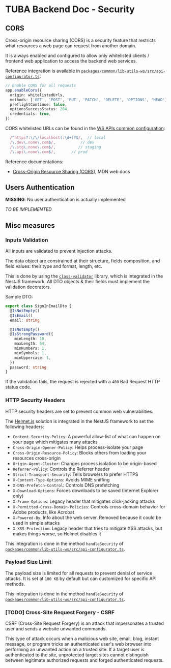 # TUBA Backend Doc - Security

## CORS

Cross-origin resource sharing (CORS) is a security feature that restricts what resources a web page can request from another domain.

It is always enabled and configured to allow only whitelisted clients / frontend web application to access the backend web services.

Reference integration is available in [`packages/common/lib-utils-ws/src/api-configurator.ts`](../packages/common/lib-utils-ws/src/api-configurator.ts):

```typescript
// Enable CORS for all requests
app.enableCors({
  origin: whitelistedUrls,
  methods: ['GET', 'POST', 'PUT', 'PATCH', 'DELETE', 'OPTIONS', 'HEAD'],
  preflightContinue: false,
  optionsSuccessStatus: 204,
  credentials: true,
})
```

CORS whitelisted URLs can be found in the [WS APIs common configuration](../packages/common/lib-utils-ws/src/api-configurator.ts):

```typescript
  /^https?:\/\/localhost(:\d+)?$/,  // local
  /\.dev\.none\.com$/,           // dev
  /\.stg\.none\.com$/,          // staging
  /\.api\.none\.com$/,       // prod
```

Reference documentations:

- [Cross-Origin Resource Sharing (CORS)](https://developer.mozilla.org/en-US/docs/Web/HTTP/CORS), MDN web docs

## Users Authentication

**MISSING**: No user authentication is actually implemented

_TO BE IMPLEMENTED_

## Misc measures

### Inputs Validation

All inputs are validated to prevent injection attacks.

The data object are constrained at their structure, fields composition, and field values: their type and format, length, etc.

This is done by using the [`class-validator`](https://github.com/typestack/class-validator#readme) library, which is integrated in the NestJS framework. All DTO objects & their fields must implement the validation decorators.

Sample DTO:

```typescript
export class SignInEmailDto {
  @IsNotEmpty()
  @IsEmail()
  email: string

  @IsNotEmpty()
  @IsStrongPassword({
    minLength: 10,
    maxLength: 64,
    minNumbers: 1,
    minSymbols: 1,
    minUppercase: 1,
  })
  password: string
}
```

If the validation fails, the request is rejected with a `400` Bad Request HTTP status code.

### HTTP Security Headers

HTTP security headers are set to prevent common web vulnerabilities.

The [Helmet.js](https://helmetjs.github.io/) solution is integrated in the NestJS framework to set the following headers:

- `Content-Security-Policy`: A powerful allow-list of what can happen on your page which mitigates many attacks
- `Cross-Origin-Opener-Policy`: Helps process-isolate your page
- `Cross-Origin-Resource-Policy`: Blocks others from loading your resources cross-origin
- `Origin-Agent-Cluster`: Changes process isolation to be origin-based
- `Referrer-Policy`: Controls the Referrer header
- `Strict-Transport-Security`: Tells browsers to prefer HTTPS
- `X-Content-Type-Options`: Avoids MIME sniffing
- `X-DNS-Prefetch-Control`: Controls DNS prefetching
- `X-Download-Options`: Forces downloads to be saved (Internet Explorer only)
- `X-Frame-Options`: Legacy header that mitigates click-jacking attacks
- `X-Permitted-Cross-Domain-Policies`: Controls cross-domain behavior for Adobe products, like Acrobat
- `X-Powered-By`: Info about the web server. Removed because it could be used in simple attacks
- `X-XSS-Protection`: Legacy header that tries to mitigate XSS attacks, but makes things worse, so Helmet disables it

This integration is done in the method `handleSecurity` of [`packages/common/lib-utils-ws/src/api-configurator.ts`](../packages/common/lib-utils-ws/src/api-configurator.ts).

### Payload Size Limit

The payload size is limited for all requests to prevent denial of service attacks. It is set at `100 KB` by default but can customized for specific API methods.

This integration is done in the method `handleSecurity` of [`packages/common/lib-utils-ws/src/api-configurator.ts`](../packages/common/lib-utils-ws/src/api-configurator.ts).

### [TODO] Cross-Site Request Forgery - CSRF

CSRF (Cross-Site Request Forgery) is an attack that impersonates a trusted user and sends a website unwanted commands.

This type of attack occurs when a malicious web site, email, blog, instant message, or program tricks an authenticated user's web browser into performing an unwanted action on a trusted site. If a target user is authenticated to the site, unprotected target sites cannot distinguish between legitimate authorized requests and forged authenticated requests.
